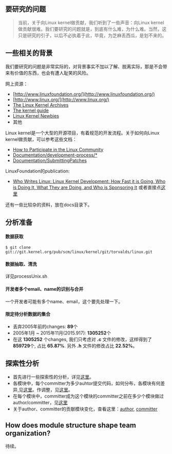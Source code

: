 ## 要研究的问题
> 当前，关于向Linux kernel做贡献，我们听到了一些声音：向Linux kernel做贡献很难。我们要研究的问题就是，到底有什么难，为什么难。当然，这只是研究的引子，以后不必执着于此，毕竟，为芝麻丢西瓜，是划不来的。

## 一些相关的背景
我们要研究的问题是非常实际的，对背景事实不加以了解、脱离实际，那是不会带来有价值的东西，也会有遭人耻笑的风险。

网上资源：

- [http://www.linuxfoundation.org/](http://www.linuxfoundation.org/)
- [http://www.linux.org/](http://www.linux.org/)
- [The Linux Kernel Archives]( https://www.kernel.org/)
- [The kernel guide]( http://www.linux.org/threads/linux-kernel-reading-guide.5384/)
- [Linux Kernel Newbies](http://kernelnewbies.org/)
- 其他

Linux kernel是一个大型的开源项目，有着规范的开发流程。关于如何向Linux kernel做贡献，可以参考这些文档：

- [How to Participate in the Linux Community](http://www.linuxfoundation.org/content/how-participate-linux-community)
- [Documentation/development-process/*](https://www.kernel.org/doc/Documentation/development-process/)
- [Documentation/SubmittingPatches](https://www.kernel.org/doc/Documentation/SubmittingPatches)

LinuxFoundation的publication:

- [Who Writes Linux: Linux Kernel Development: How Fast it is Going, Who is Doing It, What They are Doing, and Who is Sponsoring It](http://www.linuxfoundation.org/publications/linux-foundation/who-writes-linux-2015) 或者直接点[这里](./docs/lf_pub_whowriteslinux2015.pdf)

还有一些比较杂的资料，放在docs目录下。

## 分析准备
#### 数据获取
```
$ git clone git://git.kernel.org/pub/scm/linux/kernel/git/torvalds/linux.git
```
#### 数据抽取、清洗
详见processUnix.sh

#### 开发者多个email、name的识别与合并
一个开发者可能有多个name、email，这个要先处理一下。

#### 限定待分析数据的集合
- 丢弃2005年前的changes: **89**个
- 2005年1月 ~ 2015年11月(2015.917): **1305252**个
- 在这 **1305252** 个changes, 我们只考虑对 **.c** 文件的修改，这样得到了**859729**个, 占比 **65.87%**. 另外 **.h** 文件的修改占比 **22.52%**。 


## 探索性分析
- 首先进行一些探索性的分析，详见[这里](explore.md)。
- 各模块中，每个committer为多少auhtor提交代码，如何分布，各模块有何差异,见[这里](./res/box.numAthrs-cmtr.mod.month.md)。作调整，见[这里](./res/box.adjNumAthrs-cmtr.mod.month.md)。
- 在每个模块中，committer成为这个模块的committer之前在多少个模块做过author/committer，见[这里](./res/numA-C.ModsBefCmtr-cmtr.mod.md)
- 关于author、committer的贡献模块变化，查看这里：[author](./res/athrTrcTreeSmry.md), [committer](./res/cmtrTrcTreeSmry.md)

## How does module structure shape team organization?
待续。